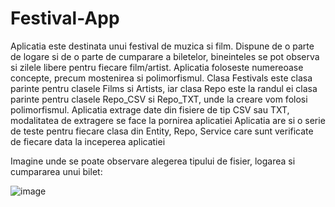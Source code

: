 # Festival-App
Aplicatia este destinata unui festival de muzica si film. Dispune de o parte de logare si de o parte de cumparare a biletelor, bineinteles se pot observa si zilele libere pentru fiecare film/artist.
Aplicatia foloseste numereoase concepte, precum mostenirea si polimorfismul. Clasa Festivals este clasa parinte pentru clasele Films si Artists, iar clasa Repo este la randul ei clasa parinte pentru clasele Repo_CSV si Repo_TXT, unde la creare vom folosi polimorfismul.
Aplicatia extrage date din fisiere de tip CSV sau TXT, modalitatea de extragere se face la pornirea aplicatiei
Aplicatia are si o serie de teste pentru fiecare clasa din Entity, Repo, Service care sunt verificate de fiecare data la inceperea aplicatiei

Imagine unde se poate observare alegerea tipului de fisier, logarea si cumpararea unui bilet: 



![image](https://user-images.githubusercontent.com/62211568/111203045-32ae3680-85cd-11eb-8516-d259bf27687a.png)
